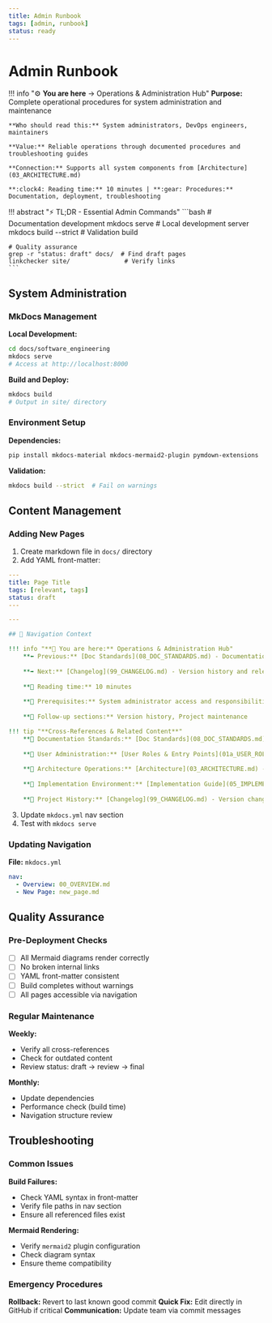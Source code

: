 ```yaml
---
title: Admin Runbook
tags: [admin, runbook]
status: ready
---
```


# Admin Runbook

!!! info ":gear: **You are here** → Operations & Administration Hub"
    **Purpose:** Complete operational procedures for system administration and maintenance
    
    **Who should read this:** System administrators, DevOps engineers, maintainers
    
    **Value:** Reliable operations through documented procedures and troubleshooting guides
    
    **Connection:** Supports all system components from [Architecture](03_ARCHITECTURE.md)
    
    **:clock4: Reading time:** 10 minutes | **:gear: Procedures:** Documentation, deployment, troubleshooting

!!! abstract ":zap: TL;DR - Essential Admin Commands"
    ```bash
    # Documentation development
    mkdocs serve                    # Local development server
    mkdocs build --strict          # Validation build
    
    # Quality assurance
    grep -r "status: draft" docs/  # Find draft pages
    linkchecker site/               # Verify links
    ```

## System Administration

### MkDocs Management

**Local Development:**
```bash
cd docs/software_engineering
mkdocs serve
# Access at http://localhost:8000
```

**Build and Deploy:**
```bash
mkdocs build
# Output in site/ directory
```

### Environment Setup

**Dependencies:**
```bash
pip install mkdocs-material mkdocs-mermaid2-plugin pymdown-extensions
```

**Validation:**
```bash
mkdocs build --strict  # Fail on warnings
```

## Content Management

### Adding New Pages

1. Create markdown file in `docs/` directory
2. Add YAML front-matter:
```yaml
---
title: Page Title
tags: [relevant, tags]
status: draft
---

---

## 🧭 Navigation Context

!!! info "**📍 You are here:** Operations & Administration Hub"
    **⬅️ Previous:** [Doc Standards](08_DOC_STANDARDS.md) - Documentation guidelines and best practices
    
    **➡️ Next:** [Changelog](99_CHANGELOG.md) - Version history and release notes
    
    **📖 Reading time:** 10 minutes
    
    **🎯 Prerequisites:** System administrator access and responsibilities
    
    **🔄 Follow-up sections:** Version history, Project maintenance

!!! tip "**Cross-References & Related Content**"
    **🔗 Documentation Standards:** [Doc Standards](08_DOC_STANDARDS.md) - Guidelines implemented through these procedures
    
    **🔗 User Administration:** [User Roles & Entry Points](01a_USER_ROLES.md) - System administrator tools and responsibilities
    
    **🔗 Architecture Operations:** [Architecture](03_ARCHITECTURE.md) - System components requiring administration
    
    **🔗 Implementation Environment:** [Implementation Guide](05_IMPLEMENTATION_GUIDE.md) - Development environment setup
    
    **🔗 Project History:** [Changelog](99_CHANGELOG.md) - Version changes requiring administration
```
3. Update `mkdocs.yml` nav section
4. Test with `mkdocs serve`

### Updating Navigation

**File:** `mkdocs.yml`
```yaml
nav:
  - Overview: 00_OVERVIEW.md
  - New Page: new_page.md
```

## Quality Assurance

### Pre-Deployment Checks

- [ ] All Mermaid diagrams render correctly
- [ ] No broken internal links
- [ ] YAML front-matter consistent
- [ ] Build completes without warnings
- [ ] All pages accessible via navigation

### Regular Maintenance

**Weekly:**
- Verify all cross-references
- Check for outdated content
- Review status: draft → review → final

**Monthly:**
- Update dependencies
- Performance check (build time)
- Navigation structure review

## Troubleshooting

### Common Issues

**Build Failures:**
- Check YAML syntax in front-matter
- Verify file paths in nav section
- Ensure all referenced files exist

**Mermaid Rendering:**
- Verify `mermaid2` plugin configuration
- Check diagram syntax
- Ensure theme compatibility

### Emergency Procedures

**Rollback:** Revert to last known good commit
**Quick Fix:** Edit directly in GitHub if critical
**Communication:** Update team via commit messages
